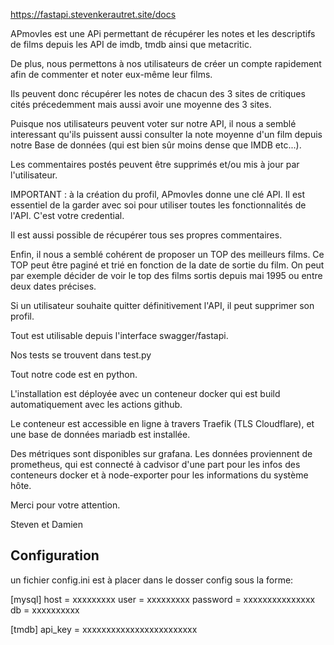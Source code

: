 https://fastapi.stevenkerautret.site/docs

APmovIes est une APi permettant de récupérer les notes et les descriptifs de films depuis les API de imdb, tmdb ainsi que metacritic.

De plus, nous permettons à nos utilisateurs de créer un compte rapidement afin de commenter et noter eux-même leur films.

Ils peuvent donc récupérer les notes de chacun des 3 sites de critiques cités précedemment mais aussi avoir une moyenne des 3 sites.

Puisque nos utilisateurs peuvent voter sur notre API, il nous a semblé interessant qu'ils puissent aussi consulter la note moyenne d'un film depuis notre Base de données (qui est bien sûr moins dense que IMDB etc...).

Les commentaires postés peuvent être supprimés et/ou mis à jour par l'utilisateur.

IMPORTANT : à la création du profil, APmovIes donne une clé API. Il est essentiel de la garder avec soi pour utiliser toutes les fonctionnalités de l'API. C'est votre credential.

Il est aussi possible de récupérer tous ses propres commentaires.

Enfin, il nous a semblé cohérent de proposer un TOP des meilleurs films. Ce TOP peut être paginé et trié en fonction de la date de sortie du film. On peut par exemple décider de voir le top des films sortis depuis mai 1995 ou entre deux dates précises.

Si un utilisateur souhaite quitter définitivement l'API, il peut supprimer son profil.

Tout est utilisable depuis l'interface swagger/fastapi.

Nos tests se trouvent dans test.py

Tout notre code est en python.

L'installation est déployée avec un conteneur docker qui est build automatiquement avec les actions github.

Le conteneur est accessible en ligne à travers Traefik (TLS Cloudflare), et une base de données mariadb est installée.

Des métriques sont disponibles sur grafana. Les données proviennent de prometheus, qui est connecté à cadvisor d'une part pour les infos des conteneurs docker et à node-exporter pour les informations du système hôte.

Merci pour votre attention.

Steven et Damien



## Configuration

un fichier config.ini est à placer dans le dosser config sous la forme:

[mysql]
host = xxxxxxxxx
user = xxxxxxxxx
password = xxxxxxxxxxxxxxx
db = xxxxxxxxxx

[tmdb]
api_key = xxxxxxxxxxxxxxxxxxxxxxxx

